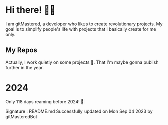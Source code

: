 
# Hi there! 🙋‍♂️
I am gitMastered, a developer who likes to create revolutionary projects.
My goal is to simplify people's life with projects that I basically create for me only.

## My Repos
Actually, I work quietly on some projects 👀. That I'm maybe gonna publish further in the year.

# 2024
Only 118 days reaming before 2024! 🙌

Signature : README.md Successfully updated on Mon Sep 04 2023 by gitMasteredBot


